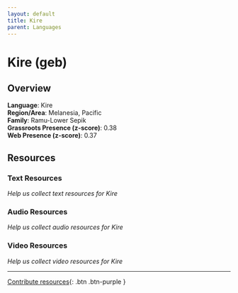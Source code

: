```yaml
---
layout: default
title: Kire
parent: Languages
---
```


# Kire (geb)

## Overview

**Language**: Kire  
**Region/Area**: Melanesia, Pacific  
**Family**: Ramu-Lower Sepik  
**Grassroots Presence (z-score)**: 0.38  
**Web Presence (z-score)**: 0.37  

## Resources

### Text Resources
*Help us collect text resources for Kire*

### Audio Resources
*Help us collect audio resources for Kire*

### Video Resources
*Help us collect video resources for Kire*

---

[Contribute resources](https://forms.office.com/e/1SfLJx3u1r){: .btn .btn-purple }
